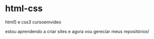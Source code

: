 # html-css

 html5 e css3 cursoemvideo
 
 estou aprendendo a criar sites e agora vou gereciar meus repositórios!
